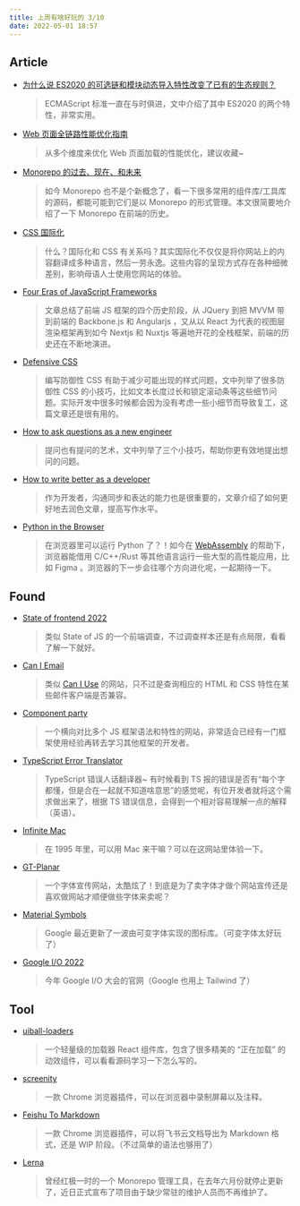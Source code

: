 ```yaml
---
title: 上周有啥好玩的 3/10
date: 2022-05-01 18:57
---
```


## Article

- [为什么说 ES2020 的可选链和模块动态导入特性改变了已有的生态规则？](https://juejin.cn/post/7091245306976665613)
	
	> ECMAScript 标准一直在与时俱进，文中介绍了其中 ES2020 的两个特性，非常实用。
- [Web 页面全链路性能优化指南](https://mp.weixin.qq.com/s/wJxj5QbOHwH9cKmqU5eSQw)
	
	> 从多个维度来优化 Web 页面加载的性能优化，建议收藏~
- [Monorepo 的过去、现在、和未来](https://mp.weixin.qq.com/s/U00My70CqPtmCE1MbSNdFA)
	> 如今 Monorepo 也不是个新概念了，看一下很多常用的组件库/工具库的源码，都能可能到它们是以 Monorepo 的形式管理。本文很简要地介绍了一下 Monorepo 在前端的历史。
- [CSS 国际化](https://chenhuijing.com/blog/css-for-i18n)
	> 什么？国际化和 CSS 有关系吗？其实国际化不仅仅是将你网站上的内容翻译成多种语言，然后一劳永逸。这些内容的呈现方式存在各种细微差别，影响母语人士使用您网站的体验。
- [Four Eras of JavaScript Frameworks](https://www.pzuraq.com/blog/four-eras-of-javascript-frameworks)
	> 文章总结了前端 JS 框架的四个历史阶段，从 JQuery 到把 MVVM 带到前端的 Backbone.js 和 Angularjs ，又从以 React 为代表的视图层渲染框架再到如今 Nextjs 和 Nuxtjs 等遍地开花的全栈框架，前端的历史还在不断地演进。
- [Defensive CSS](https://ishadeed.com/article/defensive-css/)
	> 编写防御性 CSS 有助于减少可能出现的样式问题，文中列举了很多防御性 CSS 的小技巧，比如文本长度过长和锁定滚动条等这些细节问题。实际开发中很多时候都会因为没有考虑一些小细节而导致复工，这篇文章还是很有用的。
- [How to ask questions as a new engineer](https://genericmikechen.hashnode.dev/how-to-ask-questions-as-a-new-engineer)
	> 提问也有提问的艺术，文中列举了三个小技巧，帮助你更有效地提出想问的问题。
- [How to write better as a developer](https://how-to.dev/how-to-write-better-as-a-developer)
	> 作为开发者，沟通同步和表达的能力也是很重要的，文章介绍了如何更好地去润色文章，提高写作水平。
- [Python in the Browser](https://www.anaconda.com/blog/pyscript-python-in-the-browser)
	> 在浏览器里可以运行 Python 了？！如今在 [WebAssembly](https://developer.mozilla.org/en-US/docs/WebAssembly) 的帮助下，浏览器能借用 C/C++/Rust 等其他语言运行一些大型的高性能应用，比如 Figma 。浏览器的下一步会往哪个方向进化呢，一起期待一下。
## Found
- [State of frontend 2022](https://tsh.io/state-of-frontend/)
	> 类似 State of JS 的一个前端调查，不过调查样本还是有点局限，看看了解一下就好。
- [Can I Email](https://www.caniemail.com/)
	> 类似 [Can I Use](https://caniuse.com/) 的网站，只不过是查询相应的 HTML 和 CSS 特性在某些邮件客户端是否兼容。
- [Component party](https://component-party.pages.dev/)
	> 一个横向对比多个 JS 框架语法和特性的网站，非常适合已经有一门框架使用经验再转去学习其他框架的开发者。
- [TypeScript Error Translator](https://ts-error-translator.vercel.app/)
	> TypeScript 错误人话翻译器~ 有时候看到 TS 报的错误是否有“每个字都懂，但是合在一起就不知道啥意思”的感觉呢，有位开发者就将这个需求做出来了，根据 TS 错误信息，会得到一个相对容易理解一点的解释（英语）。
- [Infinite Mac](https://macos8.app/)
	> 在 1995 年里，可以用 Mac 来干嘛？可以在这网站里体验一下。
- [GT-Planar](https://gt-planar.com/)
	> 一个字体宣传网站，太酷炫了！到底是为了卖字体才做个网站宣传还是喜欢做网站才顺便做些字体来卖呢？
- [Material Symbols](https://fonts.google.com/icons)
	> Google 最近更新了一波由可变字体实现的图标库。（可变字体太好玩了）
- [Google I/O 2022](https://io.google/2022/)
	> 今年 Google I/O 大会的官网（Google 也用上 Tailwind 了）
## Tool
- [uiball-loaders](https://github.com/GriffinJohnston/uiball-loaders)
	> 一个轻量级的加载器 React 组件库，包含了很多精美的 “正在加载” 的动效组件，可以看看源码学习一下怎么写的。
- [screenity](https://github.com/alyssaxuu/screenity)
	> 一款 Chrome 浏览器插件，可以在浏览器中录制屏幕以及注释。
- [Feishu To Markdown](https://github.com/leadream/feishu-to-markdown)
	> 一款 Chrome 浏览器插件，可以将飞书云文档导出为 Markdown 格式，还是 WIP 阶段。（不过简单的语法也够用了）
- [Lerna](https://github.com/lerna/lerna)
	> 曾经红极一时的一个 Monorepo 管理工具，在去年六月份就停止更新了，近日正式宣布了项目由于缺少常驻的维护人员而不再维护了。